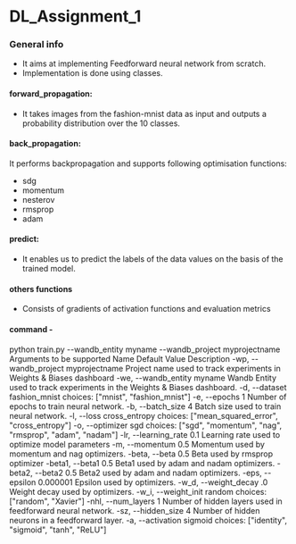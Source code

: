 # DL_Assignment_1

### General info
* It aims at implementing Feedforward neural network from scratch.
* Implementation is done using classes.

#### forward_propagation:
* It takes images from the fashion-mnist data as input and outputs a probability distribution over the 10 classes.
#### back_propagation:
It performs backpropagation and supports following optimisation functions:
* sdg
* momentum
* nesterov
* rmsprop
* adam
#### predict:
* It enables us to predict the labels of the data values on the basis of the trained model. 
#### others functions
* Consists of gradients of activation functions and evaluation metrics

#### command  -

python train.py --wandb_entity myname --wandb_project myprojectname
Arguments to be supported
Name	Default Value	Description
-wp, --wandb_project	myprojectname	Project name used to track experiments in Weights & Biases dashboard
-we, --wandb_entity	myname	Wandb Entity used to track experiments in the Weights & Biases dashboard.
-d, --dataset	fashion_mnist	choices: ["mnist", "fashion_mnist"]
-e, --epochs	1	Number of epochs to train neural network.
-b, --batch_size	4	Batch size used to train neural network.
-l, --loss	cross_entropy	choices: ["mean_squared_error", "cross_entropy"]
-o, --optimizer	sgd	choices: ["sgd", "momentum", "nag", "rmsprop", "adam", "nadam"]
-lr, --learning_rate	0.1	Learning rate used to optimize model parameters
-m, --momentum	0.5	Momentum used by momentum and nag optimizers.
-beta, --beta	0.5	Beta used by rmsprop optimizer
-beta1, --beta1	0.5	Beta1 used by adam and nadam optimizers.
-beta2, --beta2	0.5	Beta2 used by adam and nadam optimizers.
-eps, --epsilon	0.000001	Epsilon used by optimizers.
-w_d, --weight_decay	.0	Weight decay used by optimizers.
-w_i, --weight_init	random	choices: ["random", "Xavier"]
-nhl, --num_layers	1	Number of hidden layers used in feedforward neural network.
-sz, --hidden_size	4	Number of hidden neurons in a feedforward layer.
-a, --activation	sigmoid	choices: ["identity", "sigmoid", "tanh", "ReLU"]
